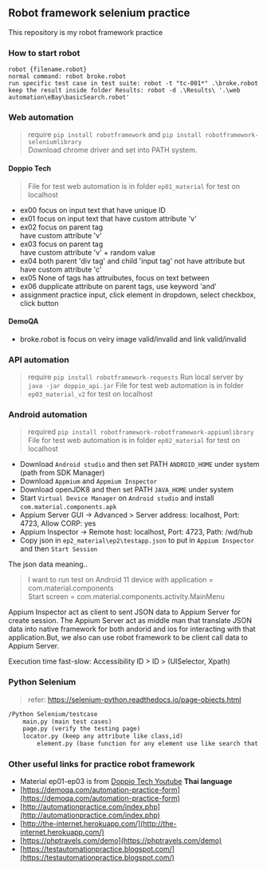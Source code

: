 ## Robot framework selenium practice

This repository is my robot framework practice

### How to start robot
```shell
robot {filename.robot}
normal command: robot broke.robot
run specific test case in test suite: robot -t "tc-001*" .\broke.robot
keep the result inside folder Results: robot -d .\Results\ '.\web automation\eBay\basicSearch.robot' 
```

### Web automation
> require `pip install robotframework` and `pip install robotframework-seleniumlibrary` <br/>
> Download chrome driver and set into PATH system.<br/>

#### Doppio Tech
> File for test web automation is in folder `ep01_material` for test on localhost <br/>

- ex00 focus on input text that have unique ID
- ex01 focus on input text that have custom attribute 'v'
- ex02 focus on parent tag <div> have custom attribute 'v'
- ex03 focus on parent tag <div> have custom attribute 'v' + random value
- ex04 both parent 'div tag' and child 'input tag' not have attribute but <span> have custom attribute 'c'
- ex05 None of tags has attruibutes, focus on text between <span>
- ex06 dupplicate attribute on parent tags, use keyword 'and'
- assignment practice input, click element in dropdown, select checkbox, click button

#### DemoQA
- broke.robot is focus on veiry image valid/invalid and link valid/invalid

### API automation
> require `pip install robotframework-requests`
> Run local server by `java -jar doppio_api.jar`
> File for test web automation is in folder `ep03_material_v2` for test on localhost <br/>

### Android automation
> required `pip install robotframework-robotframework-appiumlibrary`
> File for test web automation is in folder `ep02_material` for test on localhost <br/>
- Download `Android studio` and then set PATH `ANDROID_HOME` under system (path from SDK Manager)
- Download `Appmium` and `Appmium Inspector`
- Download openJDK8 and then set PATH `JAVA_HOME` under system
- Start `Virtual Device Manager` on `Android studio` and install `com.material.components.apk`
- Appium Server GUI -> Advanced > Server address: localhost, Port: 4723, Allow CORP: yes
- Appium Inspector -> Remote host: localhost, Port: 4723, Path: /wd/hub
- Copy json in `ep2_material\ep2\testapp.json` to put in `Appium Inspector` and then `Start Session`

The json data meaning..<br/>
> I want to run test on Android 11 device with application = com.material.components <br/>
> Start screen = com.material.components.activity.MainMenu <br/>

Appium Inspector act as client to sent JSON data to Appium Server for create session. The Appium Server act as middle man that translate JSON data into native framework for both andorid and ios for interacting with that application.But, we also can use robot framework to be client call data to Appium Server.<br/>

Execution time fast-slow: Accessibility ID > ID > (UISelector, Xpath)

### Python Selenium
> refer: https://selenium-python.readthedocs.io/page-objects.html

```markdown
/Python Selenium/testcase
	main.py (main test cases)
	page.py (verify the testing page)
  	locator.py (keep any attribute like class,id)
        element.py (base function for any element use like search that need to wait page to see element)
```

### Other useful links for practice robot framework

- Material ep01-ep03 is from [Doppio Tech Youtube](https://www.youtube.com/channel/UCmx_h_QeDQmI5SS0maT4lNw/playlists) **Thai language**
- [https://demoqa.com/automation-practice-form](https://demoqa.com/automation-practice-form)
- [http://automationpractice.com/index.php](http://automationpractice.com/index.php)
- [http://the-internet.herokuapp.com/](http://the-internet.herokuapp.com/)
- [https://phptravels.com/demo](https://phptravels.com/demo)
- [https://testautomationpractice.blogspot.com/](https://testautomationpractice.blogspot.com/)